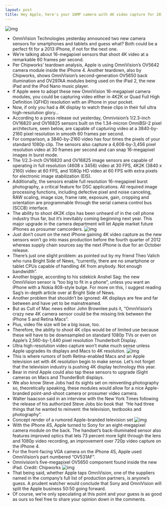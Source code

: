 ```yaml
---
layout: post
title: Hey Apple, here's your 16MP camera with 4K video capture for 2013 iPhone
---
```

![img](http://media.idownloadblog.com/wp-content/uploads/2012/05/iPhone-4S-white-front-and-back-camera.jpeg)
* OmniVision Technologies yesterday announced two new camera sensors for smartphones and tablets and guess what? Both could be a perfect fit for a 2013 iPhone, if not for the next one.
* We’re talking about 16-megapixel sensors that shoot 4K video at a remarkable 60 frames per second.
* Per Chipworks’ teardown analysis, Apple is using OmniVision’s OV5642 camera module inside the iPhone 4. Another teardown, also by Chipworks, shows OmniVision’s second-generation OV5650 back illumination and OV297AA modules being used on the iPad 2, the new iPad and the iPod Nano music player.
* If Apple were to adopt these new OmniVision 16-megapixel camera modules, you could be capturing video either in 4K2K or Quad Full High Definition (QFHD) resolution with an iPhone in your pocket.
* Now, if only you had a 4K display to watch these clips in their full ultra high-resolution glory…
* According to a press release out yesterday, Omnivision’s 1/2.3-inch OV16820 and OV16825 sensors built on the 1.34-micron OmniBSI-2 pixel architecture, seen below, are capable of capturing video at a 3840-by-2160 pixel resolution in smooth 60 frames per second.
* For comparison, a 3840-by-2160 video has four times the pixels of your standard 1080p clip. The sensors also capture a 4,608-by-3,456 pixel resolution video at 30 frames per second and can snap 16-megapixel images in burst mode.
* The 1/2.3-inch OV16820 and OV16825 image sensors are capable of operating in full resolution (4608 x 3456) video at 30 FPS, 4K2K (3840 x 2160) video at 60 FPS, and 1080p HD video at 60 FPS with extra pixels for electronic image stabilization (EIS).
* Additionally, the sensors enable full resolution 16-megapixel burst photography, a critical feature for DSC applications. All required image processing functions, including defective pixel and noise canceling, RAW scaling, image size, frame rate, exposure, gain, cropping and orientation are programmable through the serial camera control bus (SCCB) interface.
* The ability to shoot 4K2K clips has been unheard of in the cell phone industry thus far, but it’s inevitably coming beginning next year. This major upgrade in the camera department will let Apple market future iPhones as prosumer camcorders.
![img](http://media.idownloadblog.com/wp-content/uploads/2012/05/OmniVision-OV16820-and-OV16825-modules.jpeg)
* Just don’t count on the next iPhone gaining 4K video capture as the new sensors won’t go into mass production before the fourth quarter of 2012 whereas supply chain sources say the next iPhone is due for an October release.
* There’s just one slight problem: as pointed out by my friend Theo Valich who runs Bright Side of News, “currently, there are no smartphone or tablet CPUs capable of handling 4K from anybody. Not enough bandwidth”.
* Another biggie, according to his sidekick Anshel Sag: the new OmniVision sensor is “too big to fit in a phone”, unless you want an iPhone with a Nokia 808-style bulge. For more on this, I suggest reading Sag’s in-depth article over at Bright Side of News.
* Another problem that shouldn’t be ignored: 4K displays are few and far between and have yet to be mainstreamed.
* But as Cult of Mac news editor John Brownlee puts it, “OmniVision’s crazy new 4K camera sensor could be the missing link between the iPhone 5 and Retina Macs”.
* Plus, video file size will be a big issue, too.
* Therefore, the ability to shoot 4K clips would be of limited use because these will have to be downsampled on standard 1080p TVs or even on Apple’s 2,560-by-1,440 pixel resolution Thunderbolt Display.
* Ultra high-resolution video capture won’t make much sense unless Apple upgrades its displays and Macs to 4K resolution.
![img](http://media.idownloadblog.com/wp-content/uploads/2012/05/Apple-Thunderbolt-Display-and-27-inch-iMac.jpg)
* This is where rumors of both Retina-enabled Macs and an Apple television set with 4K resolution begin to make sense. Let’s not forget that the television industry is pushing 4K display technology this year.
* Bear in mind Apple could also tap these sensors to upgrade iSight cameras on Macs and ThunderBolt displays.
* We also know Steve Jobs had its sights set on reinventing photography so, theoretically speaking, these modules would allow for a nice Apple-branded point-and-shoot camera or prosumer video camera.
* Walter Isaacson said in an interview with the New York Times following the release of his authorized Steve Jobs bio book that  “He had three things that he wanted to reinvent: the television, textbooks and photography”.
* Concept render of a rumored Apple-branded television set
![img](http://media.idownloadblog.com/wp-content/uploads/2012/01/itv.jpg)
* With the iPhone 4S, Apple turned to Sony for an eight-megapixel camera module on the back. The handset’s back-illuminated sensor also features improved optics that lets 73 percent more light through the lens and 1080p video recording, an improvement over 720p video capture on the iPhone 4.
* For the front-facing VGA camera on the iPhone 4S, Apple used OmniVision’s part numbered “OV531AF”.
* Omnivision’s five-megapixel OV5650 component found inside the new iPad. Credit: Chipworks
![img](http://media.idownloadblog.com/wp-content/uploads/2012/05/OmniVision-iPad-3-back-camera-sensor-Chipworks.jpg)
* That being said, whether Apple taps OmniVision, one of the suppliers named in the company’s full list of production partners, is anyone’s guess. A prudent watcher would conclude that Sony and OmniVision will split the Apple business 50:50 going forward.
* Of course, we’re only speculating at this point and your guess is as good as ours so feel free to share your opinion down in the comments.

